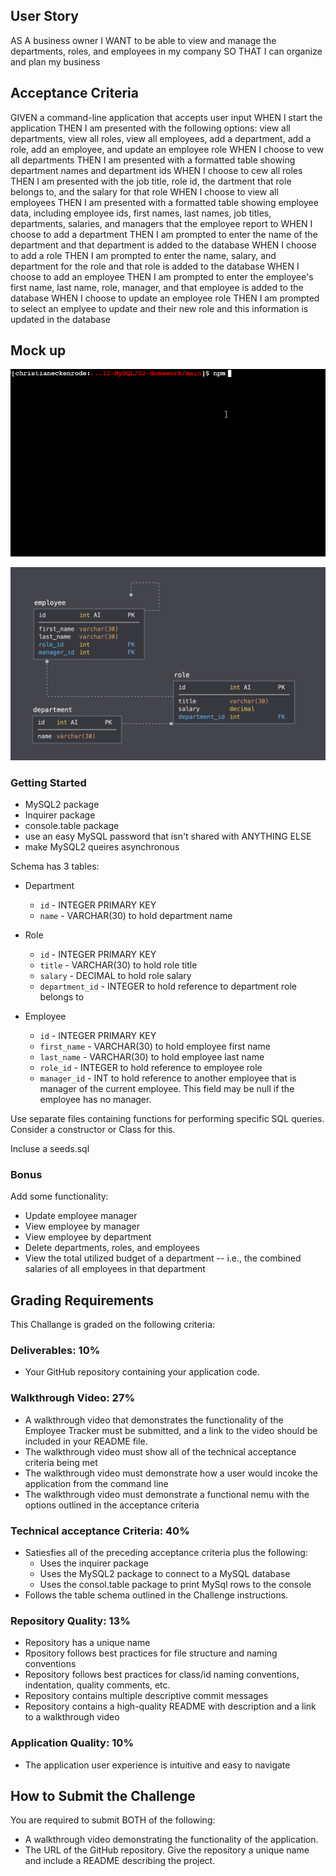 ## User Story

AS A business owner
I WANT to be able to view and manage the departments, roles, and employees in my company
SO THAT I  can organize and plan my business

## Acceptance Criteria

GIVEN a command-line application that accepts user input
WHEN I start the application
THEN I am presented with the following options: view all departments, view all roles, view all employees, add a department, add a role, add an employee, and update an employee role
WHEN I choose to vew all departments
THEN I am presented with a formatted table showing department names and department ids
WHEN I choose to cew all roles
THEN I am presented with the job title, role id, the dartment that role belongs to, and the salary for that role
WHEN I choose to view all employees
THEN I am presented with a formatted table showing employee data, including employee ids, first names, last names, job titles, departments, salaries, and managers that the employee report to
WHEN I choose to add a department
THEN I am prompted to enter the name of the department and that department is added to the database
WHEN I choose to add a role
THEN I am prompted to enter the name, salary, and department for the role and that role is added to the database
WHEN I choose to add an employee
THEN I am prompted to enter the employee's first name, last name, role, manager, and that employee is added to the database
WHEN I choose to update an employee role
THEN I am prompted to select an emplyee to update and their new role and this information is updated in the database


## Mock up

![Mock-Up](./mockup.gif)

![Mock-Up2](./mockup2.png)

### Getting Started

* MySQL2 package
* Inquirer package
* console.table package
* use an easy MySQL password that isn't shared with ANYTHING ELSE
* make MySQL2 queires asynchronous

Schema has 3 tables:

* Department
  * `id` - INTEGER PRIMARY KEY
  * `name` - VARCHAR(30) to hold department name

* Role
  * `id` - INTEGER PRIMARY KEY
  * `title` - VARCHAR(30) to hold role title
  * `salary` - DECIMAL to hold role salary
  * `department_id` - INTEGER to hold reference to department role belongs to

* Employee
  * `id` - INTEGER PRIMARY KEY
  * `first_name` - VARCHAR(30) to hold employee first name
  * `last_name` - VARCHAR(30) to hold employee last name
  * `role_id` - INTEGER to hold reference to employee role
  * `manager_id` - INT to hold reference to another employee that is manager of the current employee. This field may be null if the employee has no manager.

Use separate files containing functions for performing specific SQL queries. Consider a constructor or Class for this.

Incluse a seeds.sql

### Bonus

Add some functionality:

* Update employee manager
* View employee by manager
* View employee by department
* Delete departments, roles, and employees
* View the total utilized budget of a department -- i.e., the combined salaries of all employees in that department

## Grading Requirements

This Challange is graded on the following criteria:

### Deliverables: 10%

* Your GitHub repository containing your application code.

### Walkthrough Video: 27%

* A walkthrough video that demonstrates the functionality of the Employee Tracker must be submitted, and a link to the video should be included in your README file.
* The walkthrough video must show all of the technical acceptance criteria being met
* The walkthrough video must demonstrate how a user would incoke the application from the command line
* The walkthrough video must demonstrate a functional nemu with the options outlined in the acceptance criteria

### Technical acceptance Criteria: 40%

* Satiesfies all of the preceding acceptance criteria plus the following:
  * Uses the inquirer package
  * Uses the MySQL2 package to connect to a MySQL database
  * Uses the consol.table package to print MySql rows to the console
* Follows the table schema outlined in the Challenge instructions.

### Repository Quality: 13%

* Repository has a unique name
* Rpository follows best practices for file structure and naming conventions
* Repository follows best practices for class/id naming conventions, indentation, quality comments, etc.
* Repository contains multiple descriptive commit messages
* Repository contains a high-quality README with description and a link to a walkthrough video

### Application Quality: 10%

* The application user experience is intuitive and easy to navigate

## How to Submit the Challenge

You are required to submit BOTH of the following:

* A walkthrough video demonstrating the functionality of the application.
* The URL of the GitHub repository. Give the repository a unique name and include a README describing the project.